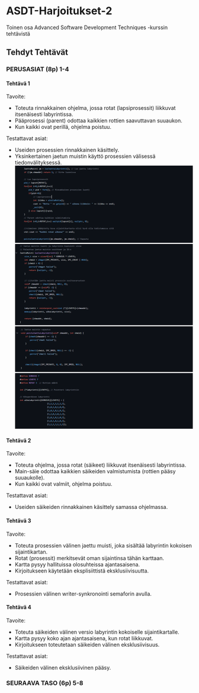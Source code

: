 # ASDT-Harjoitukset-2
Toinen osa Advanced Software Development Techniques -kurssin tehtävistä

## Tehdyt Tehtävät
### PERUSASIAT (8p) 1-4

#### Tehtävä 1
Tavoite:
- Toteuta rinnakkainen ohjelma, jossa rotat (lapsiprosessit) liikkuvat itsenäisesti labyrintissa.
- Pääprosessi (parent) odottaa kaikkien rottien saavuttavan suuaukon.
- Kun kaikki ovat perillä, ohjelma poistuu.

Testattavat asiat:
- Useiden prosessien rinnakkainen käsittely.
- Yksinkertainen jaetun muistin käyttö prosessien välisessä tiedonvälityksessä.
![1-1](kuvat/1-1.png)
![2-1](kuvat/2-1.png)
![3-1](kuvat/3-1.png)
![4-1](kuvat/4-1.png)

#### Tehtävä 2
Tavoite:
- Toteuta ohjelma, jossa rotat (säikeet) liikkuvat itsenäisesti labyrintissa.
- Main-säie odottaa kaikkien säikeiden valmistumista (rottien pääsy suuaukolle).
- Kun kaikki ovat valmiit, ohjelma poistuu.

Testattavat asiat:
- Useiden säikeiden rinnakkainen käsittely samassa ohjelmassa.

#### Tehtävä 3
Tavoite:
- Toteuta prosessien välinen jaettu muisti, joka sisältää labyrintin kokoisen sijaintikartan.
- Rotat (prosessit) merkitsevät oman sijaintinsa tähän karttaan.
- Kartta pysyy hallituissa olosuhteissa ajantasaisena.
- Kirjoitukseen käytetään eksplisiittistä eksklusiivisuutta.

Testattavat asiat:
- Prosessien välinen writer-synkronointi semaforin avulla.

#### Tehtävä 4
Tavoite:
- Toteuta säikeiden välinen versio labyrintin kokoiselle sijaintikartalle.
- Kartta pysyy koko ajan ajantasaisena, kun rotat liikkuvat.
- Kirjoitukseen toteutetaan säikeiden välinen eksklusiivisuus.

Testattavat asiat:
- Säikeiden välinen eksklusiivinen pääsy.

### SEURAAVA TASO (6p) 5-8